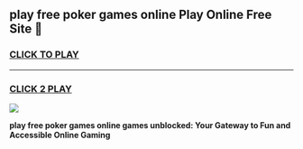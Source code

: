 
## play free poker games online Play Online Free Site 👋
<h3>
<a href="https://download.freeplayer.one?title=play_free_poker_games_online&ref=21F">CLICK TO PLAY</a></h3>
<hr>

<h3>
<a href="https://download.freeplayer.one?title=play_free_poker_games_online&ref=21F">CLICK 2 PLAY</a>
  
</h3>

<a href="https://download.freeplayer.one?title=play_free_poker_games_online&ref=21F"><img src="https://cdnb.artstation.com/p/assets/images/images/032/539/853/original/anto-thomas-button-gif.gif"></a>


**play free poker games online games unblocked: Your Gateway to Fun and Accessible Online Gaming**
